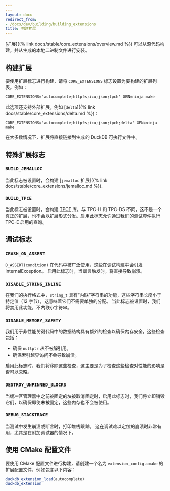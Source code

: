```yaml
---
---
layout: docu
redirect_from:
- /docs/dev/building/building_extensions
title: 构建扩展
---
```


[扩展]({% link docs/stable/core_extensions/overview.md %}) 可以从源代码构建，并从生成的本地二进制文件进行安装。

## 构建扩展

要使用扩展标志进行构建，请将 `CORE_EXTENSIONS` 标志设置为要构建的扩展列表。例如：

```batch
CORE_EXTENSIONS='autocomplete;httpfs;icu;json;tpch' GEN=ninja make
```

此选项还支持外部扩展，例如 [`delta`]({% link docs/stable/core_extensions/delta.md %})：

```batch
CORE_EXTENSIONS='autocomplete;httpfs;icu;json;tpch;delta' GEN=ninja make
```

在大多数情况下，扩展将直接链接到生成的 DuckDB 可执行文件中。

## 特殊扩展标志

### `BUILD_JEMALLOC`

当此标志被设置时，会构建 [`jemalloc` 扩展]({% link docs/stable/core_extensions/jemalloc.md %}).

### `BUILD_TPCE`

当此标志被设置时，会构建 [TPCE](https://www.tpc.org/tpce/) 库。与 TPC-H 和 TPC-DS 不同，这不是一个真正的扩展，也不会以扩展形式分发。启用此标志允许通过我们的测试套件执行 TPC-E 启用的查询。

## 调试标志

### `CRASH_ON_ASSERT`

`D_ASSERT(condition)` 在代码中被广泛使用，这些在调试构建中会引发 InternalException。
启用此标志时，当断言触发时，将直接导致崩溃。

### `DISABLE_STRING_INLINE`

在我们的执行格式中，`string_t` 具有“内联”字符串的功能，这些字符串长度小于特定值（12 字节），这意味着它们不需要单独的分配。
当此标志被设置时，我们将禁用此功能，不内联小字符串。

### `DISABLE_MEMORY_SAFETY`

我们用于非性能关键代码中的数据结构具有额外的检查以确保内存安全，这些检查包括：

* 确保 `nullptr` 从不被解引用。
* 确保索引越界访问不会导致崩溃。

启用此标志时，我们将移除这些检查，这主要是为了检查这些检查对性能的影响是否可以忽略。

### `DESTROY_UNPINNED_BLOCKS`

当缓冲区管理器中之前被固定的块被取消固定时，启用此标志时，我们将立即销毁它们，以确保即使未被固定，这些内存也不会被使用。

### `DEBUG_STACKTRACE`

当测试中发生崩溃或断言时，打印堆栈跟踪。
这在调试难以定位的崩溃时非常有用，尤其是在附加调试器的情况下。

## 使用 CMake 配置文件

要使用 CMake 配置文件进行构建，请创建一个名为 `extension_config.cmake` 的扩展配置文件，例如包含以下内容：

```cmake
duckdb_extension_load(autocomplete)
duckdb_extension
```